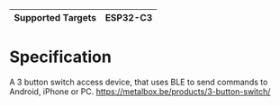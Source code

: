 | Supported Targets | ESP32-C3
| ----------------- | ----- | 

# Specification

A 3 button switch access device, that uses BLE to send commands to Android, iPhone or PC.
https://metalbox.be/products/3-button-switch/
